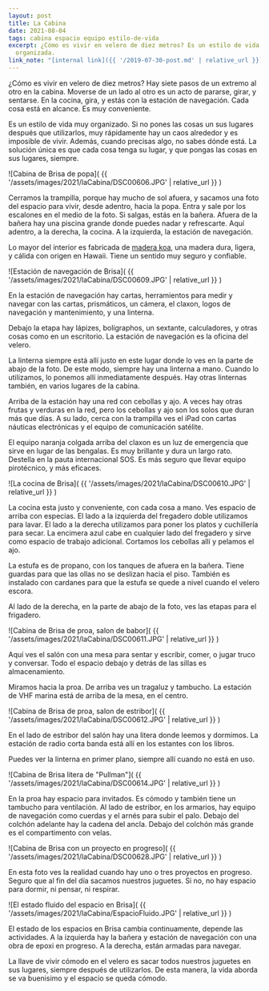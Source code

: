 ```yaml
---
layout: post
title: La Cabina
date: 2021-08-04
tags: cabina espacio equipo estilo-de-vida
excerpt: ¿Cómo es vivir en velero de diez metros? Es un estilo de vida muy
  organizada.
link_note: "[internal link]({{ '/2019-07-30-post.md' | relative_url }})"
---
```


¿Cómo es vivir en velero de diez metros?
Hay siete pasos de un extremo al otro en la cabina. Moverse de un lado al
otro es un acto de pararse, girar, y sentarse. En la cocina, gira, y estás
con la estación de navegación. Cada cosa está en alcance. Es muy conveniente.

Es un estilo de vida muy organizado. Si no pones las cosas un sus lugares
después que utilizarlos, muy rápidamente hay un caos alrededor y es
imposible de vivir. Además, cuando precisas algo, no sabes dónde está.
La solución única es que cada cosa tenga su lugar,
y que pongas las cosas en sus lugares, siempre.

![Cabina de Brisa de popa](
  {{ '/assets/images/2021/laCabina/DSC00606.JPG' | relative_url }}
)

Cerramos la trampilla, porque hay mucho de sol afuera, y sacamos una foto del
espacio para vivir, desde adentro, hacia la popa. Entra y sale por los
escalones en el medio de la foto. Si salgas, estás en la bañera. Afuera de la
bañera hay una piscina grande donde puedes nadar y refrescarte.  Aquí adentro,
a la derecha, la cocina. A la izquierda, la estación de navegación.

Lo mayor del interior es fabricada de [madera koa][acacia], una madera dura,
ligera, y cálida con origen en Hawaii.  Tiene un sentido muy seguro y
confiable.

![Estación de navegación de Brisa](
  {{ '/assets/images/2021/laCabina/DSC00609.JPG' | relative_url }}
)

En la estación de navegación hay cartas, herramientos para medir y navegar
con las cartas, prismáticos, un cámera, el claxon, logos de navegación y
mantenimiento, y una linterna.

Debajo la etapa hay lápizes, bolígraphos, un sextante, calculadores, y
otras cosas como en un escritorio. La estación de navegación es la oficina
del velero.

La linterna siempre está allí justo en este lugar donde lo ves en la parte
de abajo de la foto. De este modo, siempre
hay una linterna a mano. Cuando lo utilizamos, lo ponemos allí inmediatamente
después. Hay otras linternas también, en varios lugares de la cabina.

Arriba de la estación hay una red con cebollas y ajo. A veces hay otras frutas
y verduras en la red, pero los cebollas y ajo son los solos que duran más que
días. A su lado, cerca con la trampilla ves el iPad con cartas
náuticas electrónicas y el equipo de comunicación satélite.

El equipo naranja colgada arriba del claxon es un luz de emergencia que
sirve en lugar de las bengalas. Es muy brillante y dura un largo rato.
Destella en la pauta internacional SOS. Es más seguro que llevar equipo
pirotécnico, y más eficaces.

![La cocina de Brisa](
  {{ '/assets/images/2021/laCabina/DSC00610.JPG' | relative_url }}
)

La cocina esta justo y conveniente, con cada cosa a mano. Ves espacio
de arriba con especias. El lado a la izquierda del fregadero doble utilizamos
para lavar. El lado a la derecha utilizamos para poner los platos y 
cuchillería para secar. La encimera azul cabe en cualquier lado del fregadero
y sirve como espacio de trabajo adicional. Cortamos los cebollas allí y
pelamos el ajo.

La estufa es de propano, con los tanques de afuera en la bañera. Tiene
guardas para que las ollas no se deslizan hacia el piso. También es instalado
con cardanes para que la estufa se quede a nivel cuando el velero escora.

Al lado de la derecha, en la parte de abajo de la foto, ves las etapas para
el frigadero.

![Cabina de Brisa de proa, salon de babor](
  {{ '/assets/images/2021/laCabina/DSC00611.JPG' | relative_url }}
)

Aquí ves el salón con una mesa para sentar y escribir, comer, o jugar
truco y conversar. Todo el espacio debajo y detrás de las sillas es
almacenamiento.

Miramos hacia la proa. De arriba ves un tragaluz y tambucho.
La estación de VHF marina está de arriba de la mesa, en el centro.

![Cabina de Brisa de proa, salon de estribor](
  {{ '/assets/images/2021/laCabina/DSC00612.JPG' | relative_url }}
)

En el lado de estribor del salón hay una litera donde leemos y dormimos.
La estación de radio corta banda está allí en los estantes con los libros.

Puedes ver la linterna en primer plano, siempre allí cuando no está en uso.

![Cabina de Brisa litera de "Pullman"](
  {{ '/assets/images/2021/laCabina/DSC00614.JPG' | relative_url }}
)

En la proa hay espacio para invitados. Es cómodo y también tiene un tambucho
para ventilación. Al lado de estribor, en los armarios, hay equipo de
navegación como cuerdas y el arnés para subir el palo. Debajo del colchón
adelante hay la cadena del ancla. Debajo del colchón más grande es el
compartimento con velas.

![Cabina de Brisa con un proyecto en progreso](
  {{ '/assets/images/2021/laCabina/DSC00628.JPG' | relative_url }}
)

En esta foto ves la realidad cuando hay uno o tres proyectos en progreso.
Seguro que al fin del día sacamos nuestros juguetes. Si no, no hay espacio
para dormir, ni pensar, ni respirar.

![El estado fluido del espacio en Brisa](
  {{ '/assets/images/2021/laCabina/EspacioFluido.JPG' | relative_url }}
)

El estado de los espacios en Brisa cambia continuamente, depende las
actividades. A la izquierda hay la bañera y estación de navegación con una
obra de epoxi en progreso. A la derecha, están armadas para navegar.

La llave de vivir cómodo en el velero es sacar todos nuestros juguetes en
sus lugares, siempre después de utilizarlos. De esta manera, la vida
aborda se va buenisimo y el espacio se queda cómodo.

[acacia]: https://es.wikipedia.org/wiki/Acacia_koa "El árbol acacia koa"
